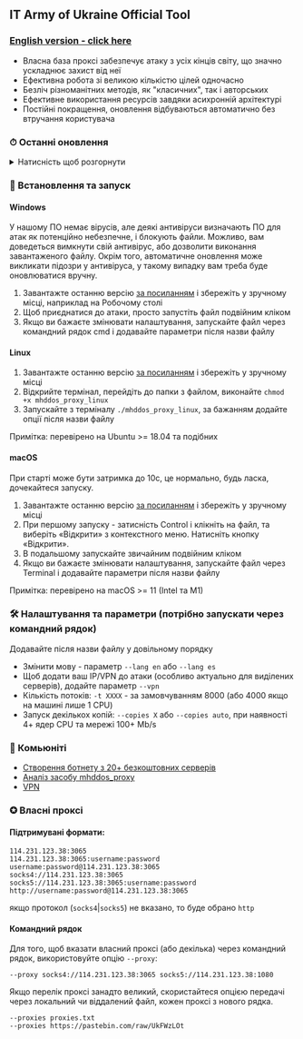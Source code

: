## IT Army of Ukraine Official Tool

### [English version - click here](/README-EN.md)

- Власна база проксі забезпечує атаку з усіх кінців світу, що значно ускладнює захист від неї
- Ефективна робота зі великою кількістю цілей одночасно
- Безліч різноманітних методів, як "класичних", так і авторських
- Ефективне використання ресурсів завдяки асихронній архітектурі
- Постійні покращення, оновлення відбуваються автоматично без втручання користувача

### ⏱ Останні оновлення

<details>
<summary>Натисність щоб розгорнути</summary>

- **08.07.2022**
    - Для простоти встановлення, та захисту від несанкціонованого використання, програма відтепер розповсюджується у
      вигляді виконуваного файлу
    - Можливість задавати власні цілі прибрана - використовуються цілі IT Army of Ukraine
- **27.06.2022** Додано іспанську локалізацію - параметр `--lang es`
- **22.06.2022** Покращено продуктивність роботи. Параметр `--debug` більше не підтримується через негативний вплив на продуктивність
- **10.06.2022** Додано зручний спосіб вказати власний проксі напряму в команді запуску (параметр `--proxy`)
- **08.06.2022** Додано налаштування `--copies auto` для автоматичного вибору значення з врахуванням доступних ресурсів

</details>

### 💽 Встановлення та запуск

#### Windows

У нашому ПО немає вірусів, але деякі антивіруси визначають ПО для атак як потенційно небезпечне, і блокують файли.
Можливо, вам доведеться вимкнути свій антивірус, або дозволити виконання завантаженого файлу.
Окрім того, автоматичне оновлення може викликати підозри у антивіруса, у такому випадку вам треба буде оновлюватися вручну.

1. Завантажте останню
   версію [за посиланням](https://github.com/porthole-ascend-cinnamon/mhddos_proxy_releases/releases/latest/download/mhddos_proxy_win.exe)
   і збережіть у зручному місці, наприклад на Робочому столі
2. Щоб приєднатися до атаки, просто запустіть файл подвійним кліком
3. Якщо ви бажаєте змінювати налаштування, запускайте файл через командний рядок cmd і додавайте параметри після назви файлу

#### Linux

1. Завантажте останню
   версію [за посиланням](https://github.com/porthole-ascend-cinnamon/mhddos_proxy_releases/releases/latest/download/mhddos_proxy_linux)
   і збережіть у зручному місці
2. Відкрийте термінал, перейдіть до папки з файлом, виконайте `chmod +x mhddos_proxy_linux`
3. Запускайте з терміналу `./mhddos_proxy_linux`, за бажанням додайте опції після назви файлу

Примітка: перевірено на Ubuntu >= 18.04 та подібних

#### macOS

При старті може бути затримка до 10c, це нормально, будь ласка, дочекайтеся запуску.

1. Завантажте останню
   версію [за посиланням](https://github.com/porthole-ascend-cinnamon/mhddos_proxy_releases/releases/latest/download/mhddos_proxy_mac)
   і збережіть у зручному місці
2. При першому запуску - затисність Control і клікніть на файл, та виберіть «Відкрити» з контекстного меню.
   Натисніть кнопку «Відкрити».
3. В подальшому запускайте звичайним подвійним кліком
4. Якщо ви бажаєте змінювати налаштування, запускайте файл через Terminal і додавайте параметри після назви файлу

Примітка: перевірено на macOS >= 11 (Intel та M1)

### 🛠 Налаштування та параметри (потрібно запускати через командний рядок)

Додавайте після назви файлу у довільному порядку

- Змінити мову - параметр `--lang en` або `--lang es`
- Щоб додати ваш IP/VPN до атаки (особливо актуально для виділених серверів), додайте параметр `--vpn`
- Кількість потоків: `-t XXXX` - за замовчуванням 8000 (або 4000 якщо на машині лише 1 CPU)
- Запуск декількох копій: `--copies X` або `--copies auto`, при наявності 4+ ядер CPU та мережі 100+ Mb/s

### 🐳 Комьюніті

- [Створення ботнету з 20+ безкоштовних серверів](https://auto-ddos.notion.site/dd91326ed30140208383ffedd0f13e5c)
- [Аналіз засобу mhddos_proxy](https://telegra.ph/Anal%D1%96z-zasobu-mhddos-proxy-04-01)
- [VPN](https://auto-ddos.notion.site/VPN-5e45e0aadccc449e83fea45d56385b54)

### ✪ Власні проксі

#### Підтримувані формати:

    114.231.123.38:3065
    114.231.123.38:3065:username:password
    username:password@114.231.123.38:3065
    socks4://114.231.123.38:3065
    socks5://114.231.123.38:3065:username:password
    http://username:password@114.231.123.38:3065

якщо протокол (`socks4`|`socks5`) не вказано, то буде обрано `http`

#### Командний рядок

Для того, щоб вказати власний проксі (або декілька) через командний рядок, використовуйте опцію `--proxy`:

    --proxy socks4://114.231.123.38:3065 socks5://114.231.123.38:1080

Якщо перелік проксі занадто великий, скористайтеся опцією передачі через локальний чи віддалений файл,
кожен проксі з нового рядка.

    --proxies proxies.txt
    --proxies https://pastebin.com/raw/UkFWzLOt
